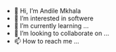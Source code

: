 - 👋 Hi, I’m Andile Mkhala
- 👀 I’m interested in softwere
- 🌱 I’m currently learning ...
- 💞️ I’m looking to collaborate on ...
- 📫 How to reach me ...

<!---
Andile Mkhala is a ✨ special ✨ repository because its `README.md` (this file) appears on your GitHub profile.
You can click the Preview link to take a look at your changes.
--->
